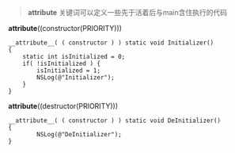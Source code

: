 
> __attribute__ 关键词可以定义一些先于活着后与main含住执行的代码


__attribute__((constructor(PRIORITY)))


````
__attribute__( ( constructor ) ) static void Initializer()
{
    static int isInitialized = 0;
    if( !isInitialized ) {
        isInitialized = 1;
        NSLog(@"Initializer");
    }
}
````


__attribute__((destructor(PRIORITY)))


````
__attribute__( ( constructor ) ) static void DeInitializer()
{
        NSLog(@"DeInitializer");
}
````